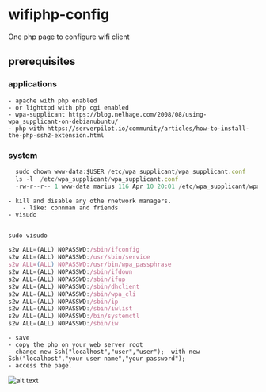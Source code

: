 # wifiphp-config
One php page to configure wifi client

## prerequisites
### applications
    - apache with php enabled
    - or lighttpd with php cgi enabled
    - wpa-supplicant https://blog.nelhage.com/2008/08/using-wpa_supplicant-on-debianubuntu/
    - php with https://serverpilot.io/community/articles/how-to-install-the-php-ssh2-extension.html
    
### system

```javascript
  sudo chown www-data:$USER /etc/wpa_supplicant/wpa_supplicant.conf
  ls -l  /etc/wpa_supplicant/wpa_supplicant.conf
  -rw-r--r-- 1 www-data marius 116 Apr 10 20:01 /etc/wpa_supplicant/wpa_supplicant.conf
```
    - kill and disable any othe rnetwork managers.
        - like: connman and friends
    - visudo
    
```javascript

sudo visudo

s2w ALL=(ALL) NOPASSWD:/sbin/ifconfig
s2w ALL=(ALL) NOPASSWD:/usr/sbin/service
s2w ALL=(ALL) NOPASSWD:/usr/bin/wpa_passphrase
s2w ALL=(ALL) NOPASSWD:/sbin/ifdown
s2w ALL=(ALL) NOPASSWD:/sbin/ifup
s2w ALL=(ALL) NOPASSWD:/sbin/dhclient
s2w ALL=(ALL) NOPASSWD:/sbin/wpa_cli
s2w ALL=(ALL) NOPASSWD:/sbin/ip
s2w ALL=(ALL) NOPASSWD:/sbin/iwlist
s2w ALL=(ALL) NOPASSWD:/bin/systemctl
s2w ALL=(ALL) NOPASSWD:/sbin/iw


```
    - save
    - copy the php on your web server root 
    - change new Ssh("localhost","user","user");  with new Ssh("localhost","your user name","your password");
    - access the page.
    
        
        
        
        
![alt text](https://raw.githubusercontent.com/comarius/wifiphp-config/master/wifiphpone.png "wifipho-config")



